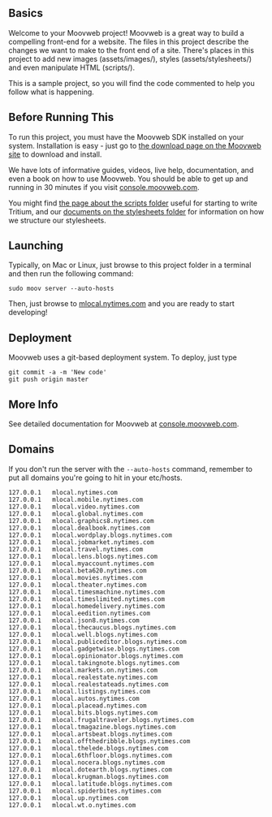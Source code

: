 ## Basics

Welcome to your Moovweb project! Moovweb is a great way to build a compelling front-end for a website. The files in this project describe the changes we want to make to the front end of a site. There's places in this project to add new images (assets/images/), styles (assets/stylesheets/) and even manipulate HTML (scripts/).

This is a sample project, so you will find the code commented to help you follow what is happening. 

## Before Running This

To run this project, you must have the Moovweb SDK installed on your system. Installation is easy - just go to [the download page on the Moovweb site](http://console.moovweb.com/download) to download and install.

We have lots of informative guides, videos, live help, documentation, and even a book on how to use Moovweb. You should be able to get up and running in 30 minutes if you visit [console.moovweb.com](http://console.moovweb.com).

You might find [the page about the scripts folder](http://console.moovweb.com/learn/reference/configuration/pages) useful for starting to write Tritium, and our [documents on the stylesheets folder](http://console.moovweb.com/learn/reference/configuration/stylesheet) for information on how we structure our stylesheets.

## Launching

Typically, on Mac or Linux, just browse to this project folder in a terminal and then run the following command:

    sudo moov server --auto-hosts

Then, just browse to [mlocal.nytimes.com](http://mlocal.nytimes.com) and you are ready to start developing!

## Deployment

Moovweb uses a git-based deployment system. To deploy, just type

    git commit -a -m 'New code'
    git push origin master

## More Info

See detailed documentation for Moovweb at [console.moovweb.com](http://console.moovweb.com).

## Domains

If you don't run the server with the `--auto-hosts` command, remember to put all domains you're going to hit in your etc/hosts.

    127.0.0.1   mlocal.nytimes.com
    127.0.0.1   mlocal.mobile.nytimes.com
    127.0.0.1   mlocal.video.nytimes.com
    127.0.0.1   mlocal.global.nytimes.com
    127.0.0.1   mlocal.graphics8.nytimes.com
    127.0.0.1   mlocal.dealbook.nytimes.com
    127.0.0.1   mlocal.wordplay.blogs.nytimes.com
    127.0.0.1   mlocal.jobmarket.nytimes.com
    127.0.0.1   mlocal.travel.nytimes.com
    127.0.0.1   mlocal.lens.blogs.nytimes.com
    127.0.0.1   mlocal.myaccount.nytimes.com
    127.0.0.1   mlocal.beta620.nytimes.com
    127.0.0.1   mlocal.movies.nytimes.com
    127.0.0.1   mlocal.theater.nytimes.com
    127.0.0.1   mlocal.timesmachine.nytimes.com
    127.0.0.1   mlocal.timeslimited.nytimes.com
    127.0.0.1   mlocal.homedelivery.nytimes.com
    127.0.0.1   mlocal.eedition.nytimes.com
    127.0.0.1   mlocal.json8.nytimes.com
    127.0.0.1   mlocal.thecaucus.blogs.nytimes.com
    127.0.0.1   mlocal.well.blogs.nytimes.com
    127.0.0.1   mlocal.publiceditor.blogs.nytimes.com
    127.0.0.1   mlocal.gadgetwise.blogs.nytimes.com
    127.0.0.1   mlocal.opinionator.blogs.nytimes.com
    127.0.0.1   mlocal.takingnote.blogs.nytimes.com
    127.0.0.1   mlocal.markets.on.nytimes.com
    127.0.0.1   mlocal.realestate.nytimes.com
    127.0.0.1   mlocal.realestateads.nytimes.com
    127.0.0.1   mlocal.listings.nytimes.com
    127.0.0.1   mlocal.autos.nytimes.com
    127.0.0.1   mlocal.placead.nytimes.com
    127.0.0.1   mlocal.bits.blogs.nytimes.com
    127.0.0.1   mlocal.frugaltraveler.blogs.nytimes.com
    127.0.0.1   mlocal.tmagazine.blogs.nytimes.com
    127.0.0.1   mlocal.artsbeat.blogs.nytimes.com
    127.0.0.1   mlocal.offthedribble.blogs.nytimes.com
    127.0.0.1   mlocal.thelede.blogs.nytimes.com
    127.0.0.1   mlocal.6thfloor.blogs.nytimes.com
    127.0.0.1   mlocal.nocera.blogs.nytimes.com
    127.0.0.1   mlocal.dotearth.blogs.nytimes.com
    127.0.0.1   mlocal.krugman.blogs.nytimes.com
    127.0.0.1   mlocal.latitude.blogs.nytimes.com
    127.0.0.1   mlocal.spiderbites.nytimes.com
    127.0.0.1   mlocal.up.nytimes.com
    127.0.0.1   mlocal.wt.o.nytimes.com

